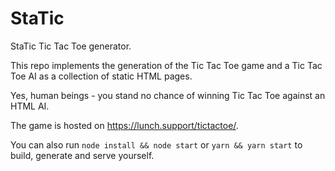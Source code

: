 # StaTic

StaTic Tic Tac Toe generator.

This repo implements the generation of the Tic Tac Toe game and a Tic Tac Toe AI as a collection of static HTML pages.

Yes, human beings - you stand no chance of winning Tic Tac Toe against an HTML AI.

The game is hosted on <https://lunch.support/tictactoe/>.

You can also run `node install && node start` or `yarn && yarn start` to build, generate and serve yourself.
